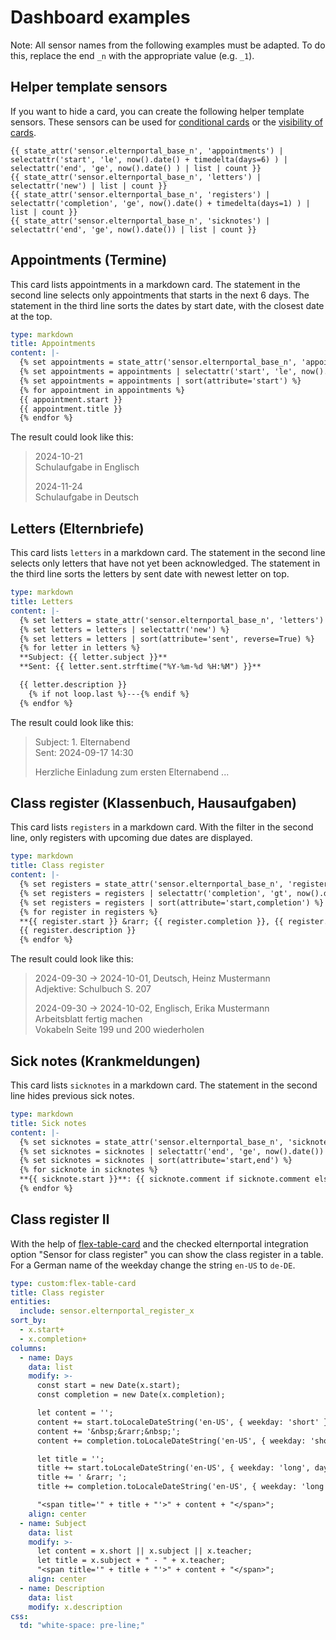 # Dashboard examples

Note:
All sensor names from the following examples must be adapted.
To do this, replace the end `_n` with the appropriate value (e.g. `_1`).


## Helper template sensors

If you want to hide a card, you can create the following helper template sensors. These sensors can be used for [conditional cards](https://www.home-assistant.io/dashboards/conditional) or the [visibility of cards](https://www.home-assistant.io/dashboards/cards/#showing-or-hiding-a-card-or-badge-conditionally).
```
{{ state_attr('sensor.elternportal_base_n', 'appointments') | selectattr('start', 'le', now().date() + timedelta(days=6) ) | selectattr('end', 'ge', now().date() ) | list | count }}
{{ state_attr('sensor.elternportal_base_n', 'letters') | selectattr('new') | list | count }}
{{ state_attr('sensor.elternportal_base_n', 'registers') | selectattr('completion', 'ge', now().date() + timedelta(days=1) ) | list | count }}
{{ state_attr('sensor.elternportal_base_n', 'sicknotes') | selectattr('end', 'ge', now().date()) | list | count }}
```


## Appointments (Termine)

This card lists appointments in a markdown card.
The statement in the second line selects only appointments that starts in the next 6 days.
The statement in the third line sorts the dates by start date, with the closest date at the top.

``` yaml
type: markdown
title: Appointments
content: |-
  {% set appointments = state_attr('sensor.elternportal_base_n', 'appointments') %}
  {% set appointments = appointments | selectattr('start', 'le', now().date() + timedelta(days=6) ) | selectattr('end', 'ge', now().date() ) | list %}
  {% set appointments = appointments | sort(attribute='start') %}
  {% for appointment in appointments %}
  {{ appointment.start }}
  {{ appointment.title }}  
  {% endfor %}
```

The result could look like this:
> 2024-10-21  
> Schulaufgabe in Englisch  
>  
> 2024-11-24  
> Schulaufgabe in Deutsch  


## Letters (Elternbriefe)

This card lists `letters` in a markdown card.
The statement in the second line selects only letters that have not yet been acknowledged.
The statement in the third line sorts the letters by sent date with newest letter on top.

``` yaml
type: markdown
title: Letters
content: |-
  {% set letters = state_attr('sensor.elternportal_base_n', 'letters') %}
  {% set letters = letters | selectattr('new') %}
  {% set letters = letters | sort(attribute='sent', reverse=True) %}
  {% for letter in letters %}
  **Subject: {{ letter.subject }}**
  **Sent: {{ letter.sent.strftime("%Y-%m-%d %H:%M") }}**

  {{ letter.description }}
    {% if not loop.last %}---{% endif %}
  {% endfor %}
```

The result could look like this:
> Subject: 1. Elternabend  
> Sent: 2024-09-17 14:30  
>  
> Herzliche Einladung zum ersten Elternabend ...


## Class register (Klassenbuch, Hausaufgaben)

This card lists `registers` in a markdown card.
With the filter in the second line, only registers with upcoming due dates are displayed.

``` yaml
type: markdown
title: Class register
content: |-
  {% set registers = state_attr('sensor.elternportal_base_n', 'registers') %}
  {% set registers = registers | selectattr('completion', 'gt', now().date() ) %}
  {% set registers = registers | sort(attribute='start,completion') %}
  {% for register in registers %}
  **{{ register.start }} &rarr; {{ register.completion }}, {{ register.subject }}, {{ register.teacher }}**
  {{ register.description }}
  {% endfor %}
```

The result could look like this:
> 2024-09-30 &rarr; 2024-10-01, Deutsch, Heinz Mustermann  
> Adjektive: Schulbuch S. 207  
>
> 2024-09-30 &rarr; 2024-10-02, Englisch, Erika Mustermann  
> Arbeitsblatt fertig machen  
> Vokabeln Seite 199 und 200 wiederholen  


## Sick notes (Krankmeldungen)

This card lists `sicknotes` in a markdown card.
The statement in the second line hides previous sick notes.

``` yaml
type: markdown
title: Sick notes
content: |-
  {% set sicknotes = state_attr('sensor.elternportal_base_n', 'sicknotes') %}
  {% set sicknotes = sicknotes | selectattr('end', 'ge', now().date()) %}
  {% set sicknotes = sicknotes | sort(attribute='start,end') %}
  {% for sicknote in sicknotes %}
  **{{ sicknote.start }}**: {{ sicknote.comment if sicknote.comment else '[Ohne Kommentar]' }}
  {% endfor %}
```


## Class register II

With the help of [flex-table-card](https://github.com/custom-cards/flex-table-card) and the checked elternportal integration option "Sensor for class register" you can show the class register in a table.
For a German name of the weekday change the string `en-US` to `de-DE`.

``` yaml
type: custom:flex-table-card
title: Class register
entities:
  include: sensor.elternportal_register_x
sort_by:
  - x.start+
  - x.completion+
columns:
  - name: Days
    data: list
    modify: >-
      const start = new Date(x.start);
      const completion = new Date(x.completion);

      let content = '';
      content += start.toLocaleDateString('en-US', { weekday: 'short' });
      content += '&nbsp;&rarr;&nbsp;';
      content += completion.toLocaleDateString('en-US', { weekday: 'short' }); 

      let title = '';
      title += start.toLocaleDateString('en-US', { weekday: 'long', day: 'numeric', month: 'numeric', year: 'numeric' });
      title += ' &rarr; ';
      title += completion.toLocaleDateString('en-US', { weekday: 'long', day: 'numeric', month: 'numeric', year: 'numeric' });

      "<span title='" + title + "'>" + content + "</span>";
    align: center
  - name: Subject
    data: list
    modify: >-
      let content = x.short || x.subject || x.teacher;
      let title = x.subject + " - " + x.teacher;
      "<span title='" + title + "'>" + content + "</span>";
    align: center
  - name: Description
    data: list
    modify: x.description
css:
  td: "white-space: pre-line;"
````